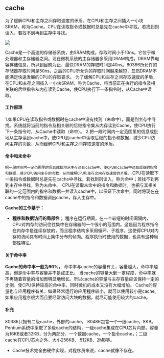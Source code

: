 ## cache

为了缓解CPU和主存之间存取速度的矛盾，在CPU和主存之间插入一小块SRAM，称为Cache。CPU在读取指令或数据时总是先在cache中寻找，若找到则读入，若找不到再到主存中寻找。

![](http://m.qpic.cn/psc?/V13PUOHK2RFsMP/U3..NSiujzLMR7a*2QgXbSub6E3Nlqul9nAo6M2bRdj6lkmvw036.MlMwI6b1F3MdilzcVElYSGD*i9P1mtrJw!!/b&bo=xwGJAMcBiQADCSw!&rf=viewer_4)

Cache是一个高速的存储器系统，由SRAM构成，存取时间小于10ns。它位于微处理器和主存储器之间。现在微机系统的主存储器多采用DRAM构成，DRAM靠电容存储信息，所以到目前为止，最快DRAM的存取时间是40ns。80386所允许的存储器存取时间是50ns，之后的CPU所允许的存取时间越来越短，显然DRAM不能满足快速发展的CPU的存取要求。
为了缓解CPU和主存之间存取速度的矛盾，在CPU和主存之间插入一小块SRAM，称为Cache，将当前正在执行的指令及相关联的后继指令从内存读到Cache，使CPU执行下一条指令时，从Cache中读取。

#### 工作原理

1.如果CPU在读取指令或数据时在cache中没有找到（未命中），而是到主存中寻找。系统就将当前的指令及相关联的后继指令集从内存读到Cache，使CPU执行下一条指令时，从Cache中读取（命中）。
2.把一段时间内一定范围里的信息成批地从主存读到cache中，使CPU到cache中读取后继的指令和数据，减少CPU访问主存的次数，从而缓解CPU和主存之间存取速度的矛盾。

#### 命中和未命中

`把一段时间内一定范围里的信息成批地从主存读到cache中，使CPU到cache中读取后继的指令和数据，减少CPU访问主存的次数，从而缓解CPU和主存之间存取速度的矛盾。`
CPU在读取下一条指令或数据时总是先在cache中寻找，若找到则读入，称为命中；若找不到再到主存中寻找，称为未命中。
CPU在读取未命中的指令和数据时，也把与其相关联的一定范围内的指令和数据一并读入cache中，以保证下次命中，同时将现在在cache中的指令和数据调出cache，存入主存中。

**Cache的工作基于：**

- **程序和数据访问的局部性；**
  程序在运行期间，在一个较短的时间间隔内，CPU对内存的访问往往集中在存储器的一个很小的范围内。这是因为程序指令在内存中是连续存放的，而且程序结构多采用循环、子程序，这使得CPU对内存的访问具有时间上集中分布的倾向。程序执行时使用的数据，也具有这种局部性特征。

#### 关于命中率

**Cache的命中率一般为90%。**
命中率与cache的容量有关，容量越大，命中率越高，但是命中率与容量并不是成正比。
当cache的容量大到一定程度，命中率就不再随着容量的增加而明显地增长。所以cache的容量与主存容量应该保持一定的比例，使CPU保持较高的命中率，同时微机的成本又没有大幅增加。
Cache的容量也与应用程序有关。如果经常运行的应用程序较小，就可以使用较小是cache。如果应用程序很大而且要经常访问大块的数据，就尽可能使用较大的cache。

#### 补充

80386只拥有二级cache，外部的cache。
80486包含一个一级cache，8KB。
Pentium系统中采取了多级cache的结构，一级cache集成在CPU芯片内部，容量为16KB或者32KB，分为两部分，一个数据cache，一个指令cache，；二级cache在CPU芯片之外，大小256KB、 512KB、2MB等。

- Cache技术完全由硬件实现，对程序员来说，cache就像不存在。
